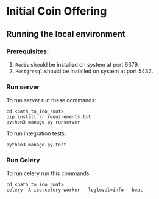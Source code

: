 # Initial Coin Offering

## Running the local environment

### Prerequisites:
1. `Redis` should be installed on system at port 6379.
2. `Postgresql` should be installed on system at port 5432.

### Run server
To run server run these commands:

    cd <path_to_ico_root>
    pip install -r requirements.txt
    python3 manage.py runserver

To run integration tests:

    python3 manage.py test


### Run Celery
To run celery run this commands:

    cd <path_to_ico_root>
    celery -A ico.celery worker --loglevel=info --beat



